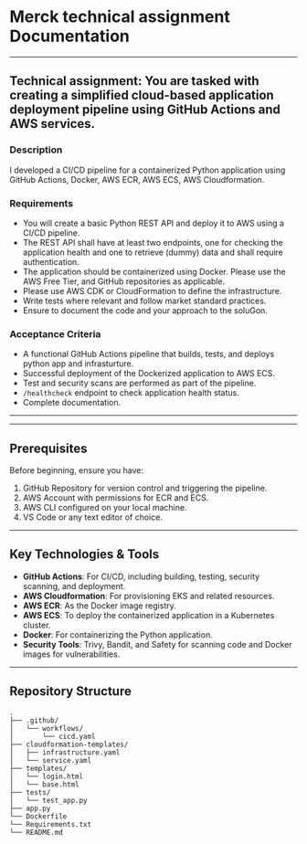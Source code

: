 # Merck technical assignment Documentation

---

## Technical assignment: You are tasked with creating a simplified cloud-based application deployment pipeline using GitHub Actions and AWS services.


  
### Description
I developed a CI/CD pipeline for a containerized Python application using GitHub Actions, Docker, AWS ECR, AWS ECS, AWS Cloudformation. 

### Requirements
- You will create a basic Python REST API and deploy it to AWS using a CI/CD pipeline.
- The REST API shall have at least two endpoints, one for checking the application health and one
to retrieve (dummy) data and shall require authentication.
- The application should be containerized using Docker. Please use the AWS Free Tier, and GitHub
repositories as applicable.
- Please use AWS CDK or CloudFormation to define the infrastructure.
- Write tests where relevant and follow market standard practices.
- Ensure to document the code and your approach to the soluGon.

### Acceptance Criteria
- A functional GitHub Actions pipeline that builds, tests, and deploys python app and infrasturture.
- Successful deployment of the Dockerized application to AWS ECS.
- Test and security scans are performed as part of the pipeline.
- `/healthcheck` endpoint to check application health status.
- Complete documentation.

---


---

## Prerequisites

Before beginning, ensure you have:
1. GitHub Repository for version control and triggering the pipeline.
2. AWS Account with permissions for ECR and ECS.
3. AWS CLI configured on your local machine.
4. VS Code or any text editor of choice.

---

## Key Technologies & Tools

- **GitHub Actions**: For CI/CD, including building, testing, security scanning, and deployment.
- **AWS Cloudformation**: For provisioning EKS and related resources.
- **AWS ECR**: As the Docker image registry.
- **AWS ECS**: To deploy the containerized application in a Kubernetes cluster.
- **Docker**: For containerizing the Python application.
- **Security Tools**: Trivy, Bandit, and Safety for scanning code and Docker images for vulnerabilities.

---

## Repository Structure

```
.
├── .github/
│   └── workflows/
│       └── cicd.yaml
├── cloudformation-templates/
│   ├── infrastructure.yaml
│   └── service.yaml
├── templates/
│   └── login.html
│   └── base.html
├── tests/
│   └── test_app.py
├── app.py
└── Dockerfile
└── Requirements.txt
└── README.md
```

